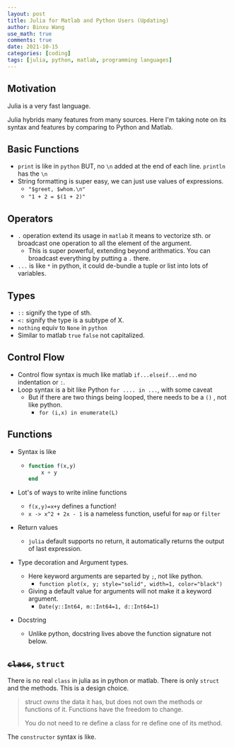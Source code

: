 ```yaml
---
layout: post
title: Julia for Matlab and Python Users (Updating)
author: Binxu Wang
use_math: true
comments: true
date: 2021-10-15
categories: [coding]
tags: [julia, python, matlab, programming languages]
---
```


## Motivation

Julia is a very fast language. 

Julia hybrids many features from many sources. Here I'm taking note on its syntax and features by comparing to Python and Matlab. 

## Basic Functions

* `print` is like in `python` BUT, no `\n` added at the end of each line. `println` has the `\n` 
* String formatting is super easy, we can just use values of expressions.
  * `"$greet, $whom.\n"`
  * `"1 + 2 = $(1 + 2)"`



## Operators

* `.` operation extend its usage in `matlab` it means to vectorize sth. or broadcast one operation to all the element of the argument. 
  * This is super powerful, extending beyond arithmatics. You can broadcast everything by putting a `.` there. 
* `...` is like `*` in python, it could de-bundle a tuple or list into lots of variables. 



## Types

* `::` signify the type of sth. 
* `<:` signify the type is a subtype of X. 
* `nothing` equiv to `None` in `python` 
* Similar to matlab `true` `false` not capitalized. 



## Control Flow

* Control flow syntax is much like matlab `if...elseif...end` no indentation or `:`. 
* Loop syntax is a bit like Python `for .... in ...`, with some caveat
  * But if there are two things being looped, there needs to be a `()` , not like python. 
    * `for (i,x) in enumerate(L)` 



## Functions

* Syntax is like 

  * ```julia
    function f(x,y)
        x + y
    end
    ```

* Lot's of ways to write inline functions
  * `f(x,y)=x+y` defines a function! 
  * `x -> x^2 + 2x - 1` is a nameless function, useful for `map` or `filter`
* Return values
  * `julia` default supports no return, it automatically returns the output of last expression.
* Type decoration and Argument types. 
  * Here keyword arguments are separted by `;`, not like python. 
    * `function plot(x, y; style="solid", width=1, color="black")` 
  * Giving a default value for arguments will not make it a keyword argument. 
    * `Date(y::Int64, m::Int64=1, d::Int64=1)` 
* Docstring
  * Unlike python, docstring lives above the function signature not below. 

##  ~~`class`~~, `struct`

There is no real `class` in julia as in python or matlab. There is only `struct` and the methods. This is a design choice. 

> struct *owns* the data it has, but does not own the methods or functions of it. Functions have the freedom to change. 
>
> You do not need to re define a class for re define one of its method. 

The `constructor` syntax is like. 
